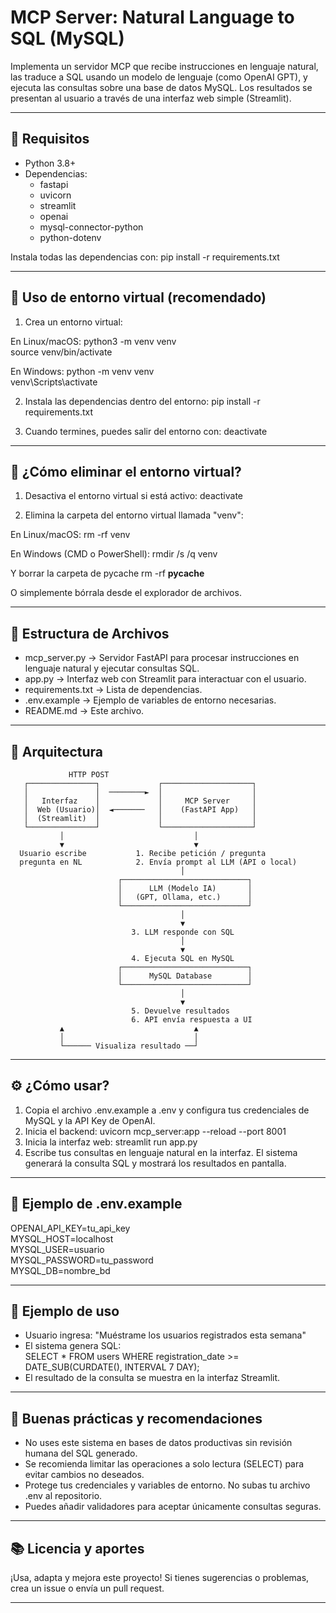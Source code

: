# MCP Server: Natural Language to SQL (MySQL)

Implementa un servidor MCP que recibe instrucciones en lenguaje natural, las traduce a SQL usando un modelo de lenguaje (como OpenAI GPT), y ejecuta las consultas sobre una base de datos MySQL. Los resultados se presentan al usuario a través de una interfaz web simple (Streamlit).

---

## 🚀 Requisitos

- Python 3.8+
- Dependencias:
  - fastapi
  - uvicorn
  - streamlit
  - openai
  - mysql-connector-python
  - python-dotenv

Instala todas las dependencias con:
pip install -r requirements.txt

---

## 🧪 Uso de entorno virtual (recomendado)

1. Crea un entorno virtual:

En Linux/macOS:
python3 -m venv venv  
source venv/bin/activate

En Windows:
python -m venv venv  
venv\\Scripts\\activate

2. Instala las dependencias dentro del entorno:
pip install -r requirements.txt

3. Cuando termines, puedes salir del entorno con:
deactivate

---

## 🚮 ¿Cómo eliminar el entorno virtual?

1. Desactiva el entorno virtual si está activo:
deactivate

2. Elimina la carpeta del entorno virtual llamada "venv":

En Linux/macOS:
rm -rf venv

En Windows (CMD o PowerShell):
rmdir /s /q venv

Y borrar la carpeta de pycache
rm -rf __pycache__


O simplemente bórrala desde el explorador de archivos.

---

## 📁 Estructura de Archivos

- mcp_server.py → Servidor FastAPI para procesar instrucciones en lenguaje natural y ejecutar consultas SQL.
- app.py → Interfaz web con Streamlit para interactuar con el usuario.
- requirements.txt → Lista de dependencias.
- .env.example → Ejemplo de variables de entorno necesarias.
- README.md → Este archivo.

---

## 📐 Arquitectura

```
             HTTP POST
   ┌───────────────┐             ┌────────────────────┐
   │               │  ────────►  │                    │
   │   Interfaz    │             │     MCP Server     │
   │  Web (Usuario)│  ◄───────   │    (FastAPI App)   │
   │  (Streamlit)  │             │                    │
   └───────────────┘             └────────────────────┘
           │                             │
           ▼                             ▼
  Usuario escribe           1. Recibe petición / pregunta
  pregunta en NL            2. Envía prompt al LLM (API o local)
                                      │
                        ┌────────────────────────────┐
                        │      LLM (Modelo IA)       │
                        │   (GPT, Ollama, etc.)      │
                        └────────────────────────────┘
                                      │
                                      ▼
                           3. LLM responde con SQL
                                      │
                                      ▼
                           4. Ejecuta SQL en MySQL
                        ┌────────────────────────────┐
                        │      MySQL Database        │
                        └────────────────────────────┘
                                      │
                                      ▼
                           5. Devuelve resultados
                           6. API envía respuesta a UI
           ▲                             ▲
           │                             │
           └────── Visualiza resultado ──┘
```

---

## ⚙️ ¿Cómo usar?

1. Copia el archivo .env.example a .env y configura tus credenciales de MySQL y la API Key de OpenAI.
2. Inicia el backend:
   uvicorn mcp_server:app --reload --port 8001
3. Inicia la interfaz web:
   streamlit run app.py
4. Escribe tus consultas en lenguaje natural en la interfaz. El sistema generará la consulta SQL y mostrará los resultados en pantalla.

---

## 🌱 Ejemplo de .env.example

OPENAI_API_KEY=tu_api_key  
MYSQL_HOST=localhost  
MYSQL_USER=usuario  
MYSQL_PASSWORD=tu_password  
MYSQL_DB=nombre_bd

---

## 👀 Ejemplo de uso

- Usuario ingresa: "Muéstrame los usuarios registrados esta semana"
- El sistema genera SQL:  
  SELECT * FROM users WHERE registration_date >= DATE_SUB(CURDATE(), INTERVAL 7 DAY);
- El resultado de la consulta se muestra en la interfaz Streamlit.

---

## 🚨 Buenas prácticas y recomendaciones

- No uses este sistema en bases de datos productivas sin revisión humana del SQL generado.
- Se recomienda limitar las operaciones a solo lectura (SELECT) para evitar cambios no deseados.
- Protege tus credenciales y variables de entorno. No subas tu archivo .env al repositorio.
- Puedes añadir validadores para aceptar únicamente consultas seguras.

---

## 📚 Licencia y aportes

¡Usa, adapta y mejora este proyecto! Si tienes sugerencias o problemas, crea un issue o envía un pull request.

---